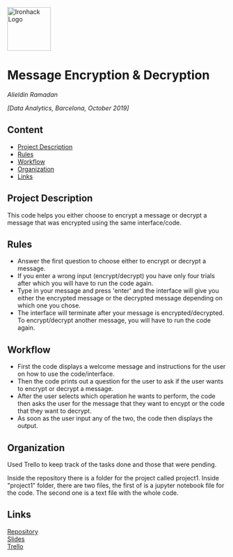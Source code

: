 <img src="https://bit.ly/2VnXWr2" alt="Ironhack Logo" width="100"/>

# Message Encryption & Decryption
*Alieldin Ramadan*

*[Data Analytics, Barcelona, October 2019]*

## Content
- [Project Description](#project-description)
- [Rules](#rules)
- [Workflow](#workflow)
- [Organization](#organization)
- [Links](#links)

## Project Description
This code helps you either choose to encrypt a message or decrypt a message that was encrypted using the same interface/code.

## Rules
- Answer the first question to choose either to encrypt or decrypt a message.
- If you enter a wrong input (encrypt/decrypt) you have only four trials after which you will have to run the code again.
- Type in your message and press 'enter' and the interface will give you either the encrypted message
   or the decrypted message depending on which one you chose.
- The interface will terminate after your message is encrypted/decrypted.
   To encrypt/decrypt another message, you will have to run the code again.

## Workflow
- First the code displays a welcome message and instructions for the user on how to use the code/interface.
- Then the code prints out a question for the user to ask if the user wants to encrypt or decrypt a message.
- After the user selects which operation he wants to perform, the code then asks the user for the message that they want to encypt or the code that they want to decrypt.
- As soon as the user input any of the two, the code then displays the output.

## Organization
Used Trello to keep track of the tasks done and those that were pending.

Inside the repository there is a folder for the project called project1.
Inside "project1" folder, there are two files, the first of is a jupyter notebook file for the code. The second one is a text file with the whole code.

## Links

[Repository](https://github.com/alieldinramadan/Project-Week-1-Build-Your-Own-Game)  
[Slides](https://slides.com/)  
[Trello](https://trello.com/b/W43IFGsk/project1)  
